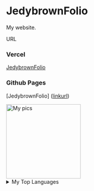 # JedybrownFolio
 My website.

 URL

### Vercel
 [JedybrownFolio]([linkurl](https://jedidiahsolomon.vercel.app/))
 
### Github Pages
 [JedybrownFolio] ([linkurl](https://jedidiah-solomon.github.io/JedybrownFolio/))

<img alt="My pics" src="https://user-images.githubusercontent.com/121108148/215294524-739aad63-9d80-4d8f-8273-c0d633853d5e.jpg" width="200" height="200">
                                                                                                    


<details>
    <summary> My Top Languages </summary>

    |   RANK          |Specializations
    |----------------:|---------------|
    |     1           |  HTML         |
    |     2           |  CSS          |
    |     3           |  JAVASCRIPT   |
    |     4           |  PHP          |

</details>


                                                                                                                     
                                                                          
                                                                                                                     
                                                                                                                     
